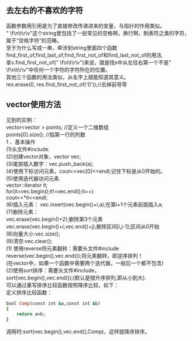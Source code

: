 ## 去左右的不喜欢的字符  
函数参数用引用是为了直接修改传递进来的变量，与指针的作用类似。  
" \f\n\t\r\v"这个string里包括了一些常见的空格啊，换行啊，制表符之类的字符，属于“空格字符”的范畴。  
至于为什么写成一串，牵涉到string里面四个函数  
find_first_of,find_last_of,find_first_not_of和find_last_not_of的用法.  
拿s.find_first_not_of(" \f\n\t\r\v")来说，就是找s中从左往右第一个不是" \f\n\t\r\v"中任何一个字符的字符所在的位置。  
其他三个函数的用法类似，从名字上就能知道其意义。  
	res.erase(0, res.find_first_not_of('0'));//去掉前导零  
## vector使用方法
见到的实例：  
vector<vector<Point2f> > points; //定义一个二维数组  
points[0].size();  //指第一行的列数  
1 、基本操作  
(1)头文件#include<vector>.  
(2)创建vector对象，vector<int> vec;  
(3)尾部插入数字：vec.push_back(a);  
(4)使用下标访问元素，cout<<vec[0]<<endl;记住下标是从0开始的。  
(5)使用迭代器访问元素.  
vector<int>::iterator it;  
for(it=vec.begin();it!=vec.end();it++)  
    cout<<*it<<endl;  
(6)插入元素：    vec.insert(vec.begin()+i,a);在第i+1个元素前面插入a;  
(7)删除元素：      
vec.erase(vec.begin()+2);删除第3个元素  
vec.erase(vec.begin()+i,vec.end()+j);删除区间[i,j-1];区间从0开始  
(8)向量大小:vec.size();  
(9)清空:vec.clear();  
(1) 使用reverse将元素翻转：需要头文件#include<algorithm>  
reverse(vec.begin(),vec.end());将元素翻转，即逆序排列！  
(在vector中，如果一个函数中需要两个迭代器，一般后一个都不包含)   
(2)使用sort排序：需要头文件#include<algorithm>，  
sort(vec.begin(),vec.end());(默认是按升序排列,即从小到大).  
可以通过重写排序比较函数按照降序比较，如下：  
定义排序比较函数：  
```ruby
bool Comp(const int &a,const int &b)  
{  
    return a>b;  
}  
```
调用时:sort(vec.begin(),vec.end(),Comp)，这样就降序排序。   

